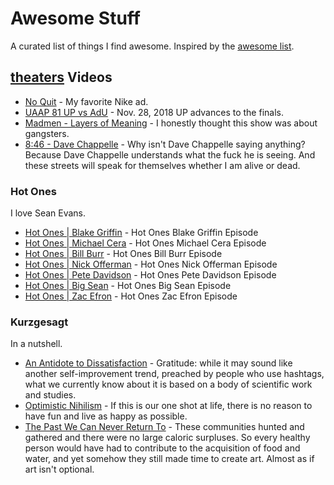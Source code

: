 # Awesome Stuff
A curated list of things I find awesome. Inspired by the [awesome list](https://github.com/sindresorhus/awesome).

## [theaters](:Icon) Videos
* [No Quit](https://www.youtube.com/watch?v=oIzBsvHwYr4) - My favorite Nike ad.
* [UAAP 81 UP vs AdU](https://www.youtube.com/watch?v=hTcM0X4SY4w) - Nov. 28, 2018 UP advances to the finals.
* [Madmen - Layers of Meaning](https://www.youtube.com/watch?v=uQ1Rbdi189w) - I honestly thought this show was about
gangsters.
* [8:46 - Dave Chappelle](https://www.youtube.com/watch?v=3tR6mKcBbT4) - Why isn't Dave Chappelle saying anything? 
Because Dave Chappelle understands what the fuck he is seeing. And these streets will speak for themselves whether I am 
alive or dead.

### Hot Ones
I love Sean Evans.
* [Hot Ones | Blake Griffin](https://www.youtube.com/watch?v=41iUdhFi8Gs) - Hot Ones Blake Griffin Episode
* [Hot Ones | Michael Cera](https://www.youtube.com/watch?v=uBJq-XCP27c) - Hot Ones Michael Cera Episode
* [Hot Ones | Bill Burr](https://www.youtube.com/watch?v=8Lvrikv6oPs) - Hot Ones Bill Burr Episode
* [Hot Ones | Nick Offerman](https://www.youtube.com/watch?v=YbZmhgtZkdg) - Hot Ones Nick Offerman Episode
* [Hot Ones | Pete Davidson](https://www.youtube.com/watch?v=-6BvA4U1dLI) - Hot Ones Pete Davidson Episode
* [Hot Ones | Big Sean](https://www.youtube.com/watch?v=4VoqwrEEAZM) - Hot Ones Big Sean Episode
* [Hot Ones | Zac Efron](https://www.youtube.com/watch?v=J5nz24jrLDE) - Hot Ones Zac Efron Episode

### Kurzgesagt
In a nutshell.
* [An Antidote to Dissatisfaction](https://www.youtube.com/watch?v=WPPPFqsECz0) - Gratitude: while it may sound like 
another self-improvement trend, preached by people who use hashtags, what we currently know about it is based on a 
body of scientific work and studies.
* [Optimistic Nihilism](https://www.youtube.com/watch?v=MBRqu0YOH14) - If this is our one shot at life, there is no 
reason to have fun and live as happy as possible.
* [The Past We Can Never Return To](https://www.youtube.com/watch?v=YbgnlkJPga4) - These communities hunted and gathered 
and there were no large caloric surpluses. So every healthy person would have had to contribute to the acquisition of 
food and water, and yet somehow they still made time to create art. Almost as if art isn't optional.